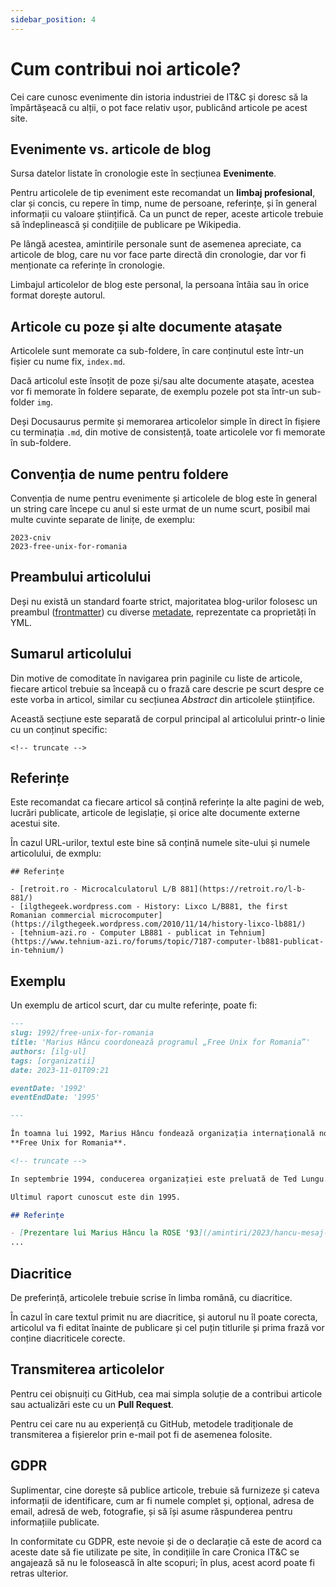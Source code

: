 ```yaml
---
sidebar_position: 4
---
```


# Cum contribui noi articole?

Cei care cunosc evenimente din istoria industriei de IT&C și doresc
să la împărtășeacă cu alții, o pot face relativ ușor, publicând
articole pe acest site.

## Evenimente vs. articole de blog

Sursa datelor listate în cronologie este în secțiunea **Evenimente**.

Pentru articolele de tip eveniment
este recomandat un **limbaj profesional**, clar și concis, cu repere în timp,
nume de persoane, referințe, și în general informații cu valoare științifică.
Ca un punct de reper, aceste articole trebuie să îndeplinească și
condițiile de publicare pe Wikipedia.

Pe lângă acestea, amintirile personale sunt de asemenea apreciate, ca
articole de blog, care nu vor face parte directă din cronologie, dar vor
fi menționate ca referințe în cronologie.

Limbajul articolelor de blog este personal, la persoana întâia
sau în orice format dorește autorul.

## Articole cu poze și alte documente atașate

Articolele sunt memorate ca sub-foldere, în care conținutul
este într-un fișier cu nume fix, `index.md`.

Dacă articolul este însoțit de
poze și/sau alte documente atașate, acestea vor fi memorate
în foldere separate, de exemplu pozele pot sta
într-un sub-folder `img`.

Deși Docusaurus permite și memorarea articolelor simple în direct
în fișiere cu terminația `.md`, din motive de consistență, toate
articolele vor fi memorate în sub-foldere.

## Convenția de nume pentru foldere

Convenția de nume pentru evenimente și articolele de blog este în general
un string care începe cu anul si
este urmat de un nume scurt, posibil mai multe cuvinte separate de
linițe, de exemplu:

```
2023-cniv
2023-free-unix-for-romania
```

## Preambului articolului

Deși nu există un standard foarte strict, majoritatea blog-urilor
folosesc un preambul ([frontmatter](/docs/frontmatter)) cu diverse
[metadate](/docs/metadate), reprezentate ca proprietăți în YML.

## Sumarul articolului

Din motive de comoditate în navigarea prin paginile cu liste de articole,
fiecare articol trebuie sa înceapă cu o frază care descrie pe scurt
despre ce este vorba in articol, similar cu secțiunea _Abstract_ din
articolele științifice.

Această secțiune este separată de corpul principal al articolului
printr-o linie cu un conținut specific:

```
<!-- truncate -->
```

## Referințe

Este recomandat ca fiecare articol să conțină referințe la alte pagini de web,
lucrări publicate, articole de legislație, și orice alte documente
externe acestui site.

În cazul URL-urilor, textul este bine să conțină numele site-ului și
numele articolului, de exmplu:

```
## Referințe

- [retroit.ro - Microcalculatorul L/B 881](https://retroit.ro/l-b-881/)
- [ilgthegeek.wordpress.com - History: Lixco L/B881, the first Romanian commercial microcomputer](https://ilgthegeek.wordpress.com/2010/11/14/history-lixco-lb881/)
- [tehnium-azi.ro - Computer LB881 - publicat in Tehnium](https://www.tehnium-azi.ro/forums/topic/7187-computer-lb881-publicat-in-tehnium/)
```

## Exemplu

Un exemplu de articol scurt, dar cu multe referințe, poate fi:

```md title="1992-free-unix-for-romania/index.md"
---
slug: 1992/free-unix-for-romania
title: 'Marius Hâncu coordonează programul „Free Unix for Romania”'
authors: [ilg-ul]
tags: [organizatii]
date: 2023-11-01T09:21

eventDate: '1992'
eventEndDate: '1995'

---

În toamna lui 1992, Marius Hâncu fondează organizația internațională non-profit
**Free Unix for Romania**.

<!-- truncate -->

In septembrie 1994, conducerea organizației este preluată de Ted Lungu.

Ultimul raport cunoscut este din 1995.

## Referințe

- [Prezentare lui Marius Hâncu la ROSE '93](/amintiri/2023/hancu-mesaj-free-unix-rose93/)
...
```

## Diacritice

De preferință, articolele trebuie scrise în limba română, cu diacritice.

În cazul în care textul primit nu are diacritice, și autorul nu îl poate
corecta, articolul va fi editat înainte de publicare și
cel puțin titlurile și prima frază vor conține diacriticele corecte.

## Transmiterea articolelor

Pentru cei obișnuiți cu GitHub, cea mai simpla soluție de
a contribui articole sau actualizări este cu un **Pull Request**.

Pentru cei care nu au experiență cu GitHub, metodele tradiționale de
transmiterea a fișierelor prin e-mail pot fi de asemenea folosite.

## GDPR

Suplimentar, cine dorește să publice articole, trebuie să furnizeze
și cateva informații de identificare, cum ar fi numele complet și,
opțional, adresa de email, adresă de web, fotografie, și să își asume
răspunderea pentru informațiile publicate.

In conformitate cu GDPR, este nevoie și de o declarație că este de
acord ca aceste date să fie utilizate pe site, în condițiile
în care Cronica IT&C se angajează să nu le folosească în alte scopuri;
în plus, acest acord poate fi retras ulterior.
